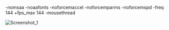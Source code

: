 -nomsaa -noaafonts -noforcemaccel -noforcemparms -noforcemspd -freq 144 +fps_max 144 -mousethread

![Screenshot_1](https://github.com/user-attachments/assets/ad55f0e7-6837-488e-8c7d-a5c821ace5fe)
